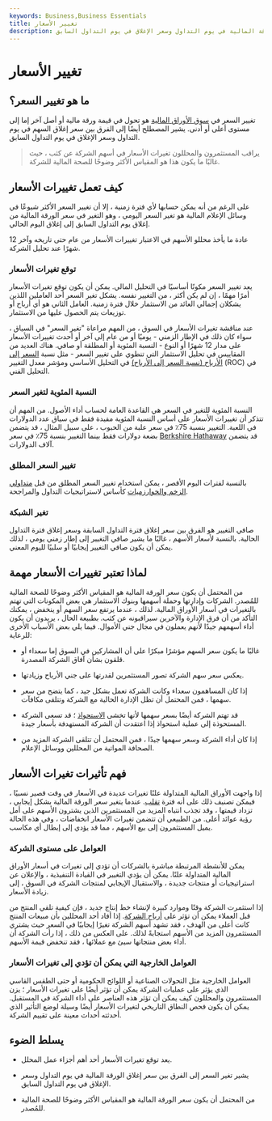 ```yaml
---
keywords: Business,Business Essentials
title: تغيير الأسعار
description: تغيير السعر هو الفرق بين سعر إغلاق الورقة المالية في يوم التداول وسعر الإغلاق في يوم التداول السابق.
---
```


# تغيير الأسعار
## ما هو تغيير السعر؟

تغيير السعر في [سوق الأوراق المالية](/stockmarket) هو تحول في قيمة ورقة مالية أو أصل آخر إما إلى مستوى أعلى أو أدنى. يشير المصطلح أيضًا إلى الفرق بين سعر إغلاق السهم في يوم التداول وسعر الإغلاق في يوم التداول السابق.

> يراقب المستثمرون والمحللون تغيرات الأسعار في أسهم الشركة عن كثب ، حيث غالبًا ما يكون هذا هو المقياس الأكثر وضوحًا للصحة المالية للشركة.

>

## كيف تعمل تغييرات الأسعار

على الرغم من أنه يمكن حسابها لأي فترة زمنية ، إلا أن تغيير السعر الأكثر شيوعًا في وسائل الإعلام المالية هو تغير السعر اليومي ، وهو التغير في سعر الورقة المالية من إغلاق يوم التداول السابق إلى إغلاق اليوم الحالي.

عادة ما يأخذ محللو الأسهم في الاعتبار تغييرات الأسعار من عام حتى تاريخه وآخر 12 شهرًا عند تحليل الشركة.

### توقع تغيرات الأسعار

يعد تغيير السعر مكونًا أساسيًا في التحليل المالي. يمكن أن يكون توقع تغيرات الأسعار أمرًا مهمًا ، إن لم يكن أكثر ، من التغيير نفسه. يشكل تغير السعر أحد العاملين اللذين يشكلان إجمالي العائد من الاستثمار خلال فترة زمنية. العامل الثاني هو أي أرباح أو توزيعات يتم الحصول عليها من الاستثمار.

عند مناقشة تغيرات الأسعار في السوق ، من المهم مراعاة "تغير السعر" في السياق ، سواء كان ذلك في الإطار الزمني - يوميًا أو من عام إلى آخر أو أحدث تغييرات الأسعار على مدار 12 شهرًا أو النوع - النسبة المئوية أو المطلقة أو صافي. هناك العديد من المقاييس في تحليل الاستثمار التي تنطوي على تغيير السعر - مثل نسبة [السعر إلى الأرباح (نسبة السعر إلى الأرباح)](/price-earningsratio) في التحليل الأساسي ومؤشر معدل التغيير (ROC) في التحليل الفني.

### النسبة المئوية لتغير السعر

النسبة المئوية للتغير في السعر هي القاعدة العامة لحساب أداء الأصول. من المهم أن تتذكر أن تغييرات الأسعار على أساس النسبة المئوية مفيدة فقط في سياق عدد الدولارات في اللعبة. التغيير بنسبة 75٪ في سعر علبة من الحبوب ، على سبيل المثال ، قد يتضمن بضعة دولارات فقط بينما التغيير بنسبة 75٪ في سعر [Berkshire Hathaway](/berkshire-hathaway) قد يتضمن آلاف الدولارات.

### تغيير السعر المطلق

بالنسبة لفترات اليوم الأقصر ، يمكن استخدام تغيير السعر المطلق من قبل [متداولي الزخم والخوارزميات](/algorithmictrading) كأساس لاستراتيجيات التداول والمراجحة.

### تغير الشبكة

صافي التغيير هو الفرق بين سعر إغلاق فترة التداول السابقة وسعر إغلاق فترة التداول الحالية. بالنسبة لأسعار الأسهم ، غالبًا ما يشير صافي التغيير إلى إطار زمني يومي ، لذلك يمكن أن يكون صافي التغيير إيجابيًا أو سلبيًا لليوم المعني.

## لماذا تعتبر تغييرات الأسعار مهمة

من المحتمل أن يكون سعر الورقة المالية هو المقياس الأكثر وضوحًا للصحة المالية للمُصدر. الشركات وإدارتها وحملة أسهمها وبنوك الاستثمار هي بعض المكونات التي تهتم بالتغيرات في أسعار الأوراق المالية. لذلك ، عندما يرتفع سعر السهم أو ينخفض ، يمكنك التأكد من أن فرق الإدارة والآخرين سيراقبونه عن كثب. بطبيعة الحال ، يريدون أن يكون أداء أسهمهم جيدًا لأنهم يعملون في مجال جني الأموال. فيما يلي بعض الأسباب الأخرى للرعاية:

- غالبًا ما يكون سعر السهم مؤشرًا مبكرًا على أن المشاركين في السوق إما سعداء أو قلقون بشأن آفاق الشركة المصدرة.

- يعكس سعر سهم الشركة تصور المستثمرين لقدرتها على جني الأرباح وزيادتها.

- إذا كان المساهمون سعداء وكانت الشركة تعمل بشكل جيد ، كما يتضح من سعر سهمها ، فمن المحتمل أن تظل الإدارة الحالية مع الشركة وتتلقى مكافآت.

- قد تهتم الشركة أيضًا بسعر سهمها لأنها تخشى [الاستحواذ](/takeover) ؛ قد تسعى الشركة المستحوذة إلى عملية استحواذ إذا اعتقدت أن الشركة المستهدفة بأسعار جيدة.

- إذا كان أداء الشركة وسعر سهمها جيدًا ، فمن المحتمل أن تتلقى الشركة المزيد من الصحافة المواتية من المحللين ووسائل الإعلام.

## فهم تأثيرات تغيرات الأسعار

إذا واجهت الأوراق المالية المتداولة علنًا تغيرات عديدة في الأسعار في وقت قصير نسبيًا ، فيمكن تصنيف ذلك على أنه فترة [تقلب](/volatility). عندما يتغير سعر الورقة المالية بشكل إيجابي ، تزداد قيمتها ، وقد تجذب انتباه المزيد من المستثمرين الذين يشترون الأسهم على أمل رؤية عوائد أعلى. من الطبيعي أن تتضمن تغيرات الأسعار انخفاضات ، وفي هذه الحالة يميل المستثمرون إلى بيع الأسهم ، مما قد يؤدي إلى إبطال أي مكاسب.

### العوامل على مستوى الشركة

يمكن للأنشطة المرتبطة مباشرة بالشركات أن تؤدي إلى تغيرات في أسعار الأوراق المالية المتداولة علنًا. يمكن أن يؤدي التغيير في القيادة التنفيذية ، والإعلان عن استراتيجيات أو منتجات جديدة ، والاستقبال الإيجابي لمنتجات الشركة في السوق ، إلى زيادة الأسعار.

إذا استثمرت الشركة وقتًا وموارد كبيرة لإنشاء خط إنتاج جديد ، فإن كيفية تلقي المنتج من قبل العملاء يمكن أن تؤثر على [أرباح الشركة](/earnings). إذا أفاد أحد المحللين بأن مبيعات المنتج كانت أعلى من الهدف ، فقد تشهد أسهم الشركة تغيرًا إيجابيًا في السعر حيث يشتري المستثمرون المزيد من الأسهم استجابةً لذلك. على العكس من ذلك ، إذا رأت الشركة أن أداء بعض منتجاتها سيئ مع عملائها ، فقد تنخفض قيمة الأسهم.

### العوامل الخارجية التي يمكن أن تؤدي إلى تغيرات الأسعار

العوامل الخارجية مثل التحولات الصناعية أو اللوائح الحكومية أو حتى الطقس القاسي الذي يؤثر على عمليات الشركة يمكن أن تؤثر أيضًا على تغيرات الأسعار ؛ يزن المستثمرون والمحللون كيف يمكن أن تؤثر هذه العناصر على أداء الشركة في المستقبل. يمكن أن يكون فحص النطاق التاريخي لتغيرات الأسعار أيضًا وسيلة لوضع التأثير الذي أحدثته أحداث معينة على تقييم الشركة.

## يسلط الضوء

- يعد توقع تغيرات الأسعار أحد أهم أجزاء عمل المحلل.

- يشير تغير السعر إلى الفرق بين سعر إغلاق الورقة المالية في يوم التداول وسعر الإغلاق في يوم التداول السابق.

- من المحتمل أن يكون سعر الورقة المالية هو المقياس الأكثر وضوحًا للصحة المالية للمُصدر.

